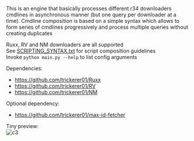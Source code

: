 This is an engine that basically processes  different r34 downloaders cmdlines in asynchronous manner (but one query per downloader at a time). Cmdline composition is based on a simple syntax which allows to form series of cmdlines progressively and process multiple queries without creating duplicates

Ruxx, RV and NM downloaders are all supported  
See [SCRIPTING_SYNTAX.txt](https://github.com/trickerer01/download-multi-async-wrapper/blob/master/SCRIPTING_SYNTAX.txt) for script composition guidelines  
Invoke `python main.py --help` to list config arguments

Dependencies:
- https://github.com/trickerer01/Ruxx
- https://github.com/trickerer01/RV
- https://github.com/trickerer01/NM

Optional dependency:
- https://github.com/trickerer01/max-id-fetcher  

Tiny preview:  
![c3](https://user-images.githubusercontent.com/76029665/203684613-3f11e0c9-1a42-4cb5-b56d-3da22b9cb219.gif)
